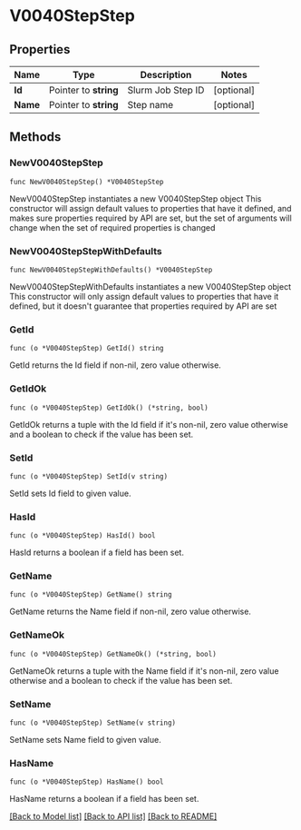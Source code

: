 # V0040StepStep

## Properties

Name | Type | Description | Notes
------------ | ------------- | ------------- | -------------
**Id** | Pointer to **string** | Slurm Job Step ID | [optional] 
**Name** | Pointer to **string** | Step name | [optional] 

## Methods

### NewV0040StepStep

`func NewV0040StepStep() *V0040StepStep`

NewV0040StepStep instantiates a new V0040StepStep object
This constructor will assign default values to properties that have it defined,
and makes sure properties required by API are set, but the set of arguments
will change when the set of required properties is changed

### NewV0040StepStepWithDefaults

`func NewV0040StepStepWithDefaults() *V0040StepStep`

NewV0040StepStepWithDefaults instantiates a new V0040StepStep object
This constructor will only assign default values to properties that have it defined,
but it doesn't guarantee that properties required by API are set

### GetId

`func (o *V0040StepStep) GetId() string`

GetId returns the Id field if non-nil, zero value otherwise.

### GetIdOk

`func (o *V0040StepStep) GetIdOk() (*string, bool)`

GetIdOk returns a tuple with the Id field if it's non-nil, zero value otherwise
and a boolean to check if the value has been set.

### SetId

`func (o *V0040StepStep) SetId(v string)`

SetId sets Id field to given value.

### HasId

`func (o *V0040StepStep) HasId() bool`

HasId returns a boolean if a field has been set.

### GetName

`func (o *V0040StepStep) GetName() string`

GetName returns the Name field if non-nil, zero value otherwise.

### GetNameOk

`func (o *V0040StepStep) GetNameOk() (*string, bool)`

GetNameOk returns a tuple with the Name field if it's non-nil, zero value otherwise
and a boolean to check if the value has been set.

### SetName

`func (o *V0040StepStep) SetName(v string)`

SetName sets Name field to given value.

### HasName

`func (o *V0040StepStep) HasName() bool`

HasName returns a boolean if a field has been set.


[[Back to Model list]](../README.md#documentation-for-models) [[Back to API list]](../README.md#documentation-for-api-endpoints) [[Back to README]](../README.md)


